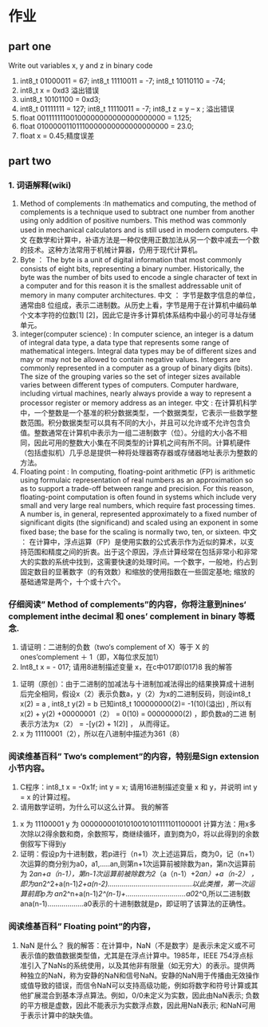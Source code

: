 # 作业
## part one 
Write out variables x, y and z in binary code
1) int8_t 01000011 = 67; int8_t 11110011 = -7; int8_t 10110110 = -74;
2) int8_t x = 0xd3 溢出错误
3) uint8_t 10101100 = 0xd3;
4) int8_t 01111111 = 127; int8_t 11110011 = -7; int8_t z = y – x ; 溢出错误
5) float 00111111100100000000000000000000  = 1.125;
6) float 01000001101110000000000000000000 = 23.0;
7) float x = 0.45;精度误差

## part two
### 1. 词语解释(wiki)
1) Method of complements :In mathematics and computing, the method of complements is a technique used to subtract one number from another using only addition of positive numbers. This method was commonly used in mechanical calculators and is still used in modern computers. 中文 在数学和计算中，补语方法是一种仅使用正数加法从另一个数中减去一个数的技术。这种方法常用于机械计算器，仍用于现代计算机。
2) Byte ： The byte is a unit of digital information that most commonly consists of eight bits, representing a binary number. Historically, the byte was the number of bits used to encode a single character of text in a computer and for this reason it is the smallest addressable unit of memory in many computer architectures.  中文 ： 字节是数字信息的单位，通常由8 位组成，表示二进制数。从历史上看，字节是用于在计算机中编码单个文本字符的位数[1] [2]，因此它是许多计算机体系结构中最小的可寻址存储单元。
3) integer(computer science) : In computer science, an integer is a datum of integral data type, a data type that represents some range of mathematical integers. Integral data types may be of different sizes and may or may not be allowed to contain negative values. Integers are commonly represented in a computer as a group of binary digits (bits). The size of the grouping varies so the set of integer sizes available varies between different types of computers. Computer hardware, including virtual machines, nearly always provide a way to represent a processor register or memory address as an integer. 中文 :  在计算机科学中，一个整数是一个基准的积分数据类型，一个数据类型，它表示一些数学整数范围。积分数据类型可以具有不同的大小，并且可以允许或不允许包含负值。整数通常在计算机中表示为一组二进制数字（位）。分组的大小各不相同，因此可用的整数大小集在不同类型的计算机之间有所不同。计算机硬件（包括虚拟机）几乎总是提供一种将处理器寄存器或存储器地址表示为整数的方法。
4) Floating point : In computing, floating-point arithmetic (FP) is arithmetic using formulaic representation of real numbers as an approximation so as to support a trade-off between range and precision. For this reason, floating-point computation is often found in systems which include very small and very large real numbers, which require fast processing times. A number is, in general, represented approximately to a fixed number of significant digits (the significand) and scaled using an exponent in some fixed base; the base for the scaling is normally two, ten, or sixteen. 中文 ： 在计算中，浮点运算（FP）是使用实数的公式表示作为近似的算术，以支持范围和精度之间的折衷。出于这个原因，浮点计算经常在包括非常小和非常大的实数的系统中找到，这需要快速的处理时间。一个数字，一般地，约占到固定数目的显著数字（的有效数）和缩放的使用指数在一些固定基地; 缩放的基础通常是两个，十个或十六个。
### 仔细阅读” Method of complements”的内容，你将注意到nines‘ complement inthe decimal 和 ones’ complement in binary  等概念.
  1) 请证明：二进制的负数（two‘s complement of X）等于 X 的 ones’complement ＋ 1（即，X每位求反加1）
  2) Int8_t x = - 017; 请用8进制描述变量 x，在c中017即(017)8 
  我的解答
  1. 证明（原创）：由于二进制的加减法与十进制加减法得出的结果换算成十进制后完全相同，假设x（2）表示负数a，y（2）为x的二进制反码，则设int8_t x(2) =   a , int8_t y(2) = b 已知int8_t 100000000(2)= -1(10)(溢出) , 所以有x(2) + y(2) +00000001（2） = 0(10) = 00000000(2) ，即负数a的二进   制表示方法为x（2） = -[y(2) + 1(2)] ， 从而得证。
  2. x 为 11110001（2），所以在八进制中描述为361（8）
### 阅读维基百科” Two‘s complement”的内容，特别是Sign extension小节内容。
  1) C程序：int8_t x = -0x1f; int y = x; 请用16进制描述变量 x 和 y，并说明 int
  y = x 的计算过程。
  2) 请用数学证明，为什么可以这么计算。
  我的解答
  1. x 为 11100001 y 为 00000000101010010101111101100001
     计算方法：用x多次除以2得余数和商，余数照写，商继续循环，直到商为0，将以此得到的余数倒叙写下得到y
  2. 证明：假设p为十进制数，若p进行（n+1）次上述运算后，商为0，记（n+1）次运算的商分别为a0，a1,.....an,则第n+1次运算前被除数为an，第n次运算前为   2*an+a（n-1），第n-1次运算前被除数为2*（a（n-1）+2*an）+a（n-2） ，即为an*2^2+a(n-1)*2+a(n-2)……………………………………以此类推，第一次运算前即p为     an*2^n+a(n-1)*2^(n-1)+…………………………a0*2^0,所以二进制数ana(n-1)………………a0表示的十进制数就是p，即证明了该算法的正确性。
### 阅读维基百科” Floating point”的内容，
  1) NaN 是什么？
  我的解答：在计算中，NaN（不是数字）是表示未定义或不可表示值的数值数据类型值，尤其是在浮点计算中。1985年，IEEE 754浮点标准引入了NaNs的系统使用，以及其他非有限量（如无穷大）的表示。提供两种独立的NaN，称为安静的NaN和信号NaN。安静的NaN用于传播由无效操作或值导致的错误，而信令NaN可以支持高级功能，例如将数字和符号计算或其他扩展混合到基本浮点算法。例如，0/0未定义为实数，因此由NaN表示; 负数的平方根是虚数，因此不能表示为实数浮点数，因此用NaN表示; 和NaN可用于表示计算中的缺失值。
